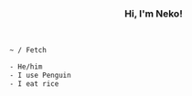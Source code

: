 
<samp><h3 align='center'>Hi, I'm Neko!</h3></samp>
<br>

```sh
~ / Fetch

- He/him        
- I use Penguin 
- I eat rice
```
